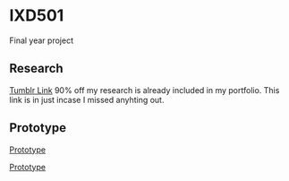 # IXD501
Final year project

## Research
[Tumblr Link](https://www.tumblr.com/blog/csd3sign/ixd501) 90% off my research is already included in my portfolio.  This link is in just incase I missed anyhting out.

## Prototype

[Prototype](https://github.com/CSD3SIGN/IXD501/blob/master/3%20Off%20the%20Tee%20Prototype%202.key)

[Prototype](https://github.com/CSD3SIGN/IXD501/blob/master/3%20Off%20the%20Tee%20Prototype.key)


